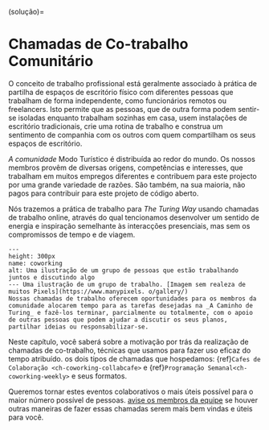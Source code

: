 (solução)=
# Chamadas de Co-trabalho Comunitário

O conceito de trabalho profissional está geralmente associado à prática de partilha de espaços de escritório físico com diferentes pessoas que trabalham de forma independente, como funcionários remotos ou freelancers. Isto permite que as pessoas, que de outra forma podem sentir-se isoladas enquanto trabalham sozinhas em casa, usem instalações de escritório tradicionais, crie uma rotina de trabalho e construa um sentimento de companhia com os outros com quem compartilham os seus espaços de escritório.

_A comunidade_ Modo Turístico é distribuída ao redor do mundo. Os nossos membros provêm de diversas origens, competências e interesses, que trabalham em muitos empregos diferentes e contribuem para este projecto por uma grande variedade de razões. São também, na sua maioria, não pagos para contribuir para este projeto de código aberto.

Nós trazemos a prática de trabalho para _The Turing Way_ usando chamadas de trabalho online, através do qual tencionamos desenvolver um sentido de energia e inspiração semelhante às interacções presenciais, mas sem os compromissos de tempo e de viagem.

```{figure} ../figures/coworking.*
---
height: 300px
name: coworking
alt: Uma ilustração de um grupo de pessoas que estão trabalhando juntos e discutindo algo
--- Uma ilustração de um grupo de trabalho. [Imagem sem realeza de muitos Pixels](https://www.manypixels. o/gallery/)
Nossas chamadas de trabalho oferecem oportunidades para os membros da comunidade alocarem tempo para as tarefas desejadas na _A Caminho de Turing_ e fazê-los terminar, parcialmente ou totalmente, com o apoio de outras pessoas que podem ajudar a discutir os seus planos, partilhar ideias ou responsabilizar-se.
```

Neste capítulo, você saberá sobre a motivação por trás da realização de chamadas de co-trabalho, técnicas que usamos para fazer uso eficaz do tempo atribuído. os dois tipos de chamadas que hospedamos: {ref}`Cafes de Colaboração <ch-coworking-collabcafe>` e {ref}`Programação Semanal<ch-coworking-weekly>` e seus formatos.

Queremos tornar estes eventos colaborativos o mais úteis possível para o maior número possível de pessoas. [avise os membros da equipe](/README.md#get-in-touch) se houver outras maneiras de fazer essas chamadas serem mais bem vindas e úteis para você.
